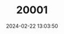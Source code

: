 ---
title: "20001"
category: "Sciurus deppei"
draft: false
date: 2024-02-22 13:03:50
languages:
  English: ["Deppe's Squirrel"]
  Spanish; Castilian: ["Ardilla De Deppe", "Ardilla De Los Pinos"]
  French: ["Écureuil De Deppe", "Écureuil Des Pins"]
---